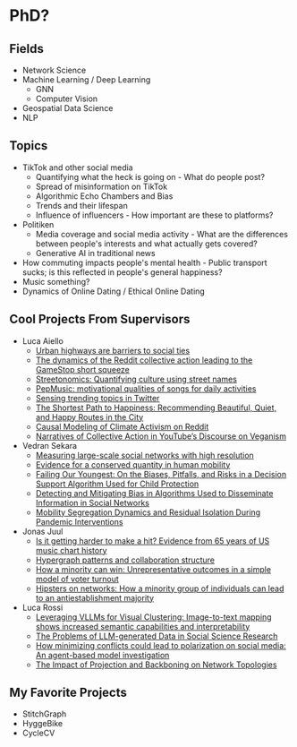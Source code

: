 # PhD?

## Fields
* Network Science
* Machine Learning / Deep Learning
	* GNN
	* Computer Vision
* Geospatial Data Science
* NLP

## Topics
* TikTok and other social media
	* Quantifying what the heck is going on - What do people post?
	* Spread of misinformation on TikTok 
	* Algorithmic Echo Chambers and Bias
	* Trends and their lifespan
	* Influence of influencers - How important are these to platforms?
* Politiken
	* Media coverage and social media activity - What are the differences between people's interests and what actually gets covered?
	* Generative AI in traditional news
* How commuting impacts people's mental health - Public transport sucks; is this reflected in people's general happiness?
* Music something?
* Dynamics of Online Dating / Ethical Online Dating

## Cool Projects From Supervisors
* Luca Aiello
	* [Urban highways are barriers to social ties](https://arxiv.org/pdf/2404.11596)
	* [The dynamics of the Reddit collective action leading to the GameStop short squeeze](https://arxiv.org/pdf/2401.14999)
	* [Streetonomics: Quantifying culture using street names](https://journals.plos.org/plosone/article?id=10.1371/journal.pone.0252869)
	* [PepMusic: motivational qualities of songs for daily activities](https://link.springer.com/content/pdf/10.1140/epjds/s13688-020-0221-9.pdf)
	* [Sensing trending topics in Twitter](https://www.lajello.com/papers/tmm13.pdf)
	* [The Shortest Path to Happiness: Recommending Beautiful, Quiet, and Happy Routes in the City](https://arxiv.org/pdf/1407.1031)
	* [Causal Modeling of Climate Activism on Reddit](https://arxiv.org/pdf/2410.10562)
	* [Narratives of Collective Action in YouTube’s Discourse on Veganism](https://scholar.google.com/citations?view_op=view_citation&hl=en&user=FIX-7hcAAAAJ&sortby=pubdate&citation_for_view=FIX-7hcAAAAJ:rzmi0EmCOGEC)
* Vedran Sekara
	* [Measuring large-scale social networks with high resolution](https://journals.plos.org/plosone/article/file?id=10.1371/journal.pone.0095978&type=printable)
	* [Evidence for a conserved quantity in human mobility](https://arxiv.org/pdf/1609.03526)
	* [Failing Our Youngest: On the Biases, Pitfalls, and Risks in a Decision Support Algorithm Used for Child Protection](https://dl.acm.org/doi/pdf/10.1145/3630106.3658906)
	* [Detecting and Mitigating Bias in Algorithms Used to Disseminate Information in Social Networks](https://arxiv.org/pdf/2405.12764)
	* [Mobility Segregation Dynamics and Residual Isolation During Pandemic Interventions](https://arxiv.org/pdf/2310.03557)
* Jonas Juul
	* [Is it getting harder to make a hit? Evidence from 65 years of US music chart history](https://arxiv.org/pdf/2405.07574)
	* [Hypergraph patterns and collaboration structure](https://www.frontiersin.org/journals/physics/articles/10.3389/fphy.2023.1301994/full)
	* [How a minority can win: Unrepresentative outcomes in a simple model of voter turnout](https://link.aps.org/accepted/10.1103/PhysRevE.104.054307)
	* [Hipsters on networks: How a minority group of individuals can lead to an antiestablishment majority](https://journals.aps.org/pre/pdf/10.1103/PhysRevE.99.022313)
* Luca Rossi
	* [Leveraging VLLMs for Visual Clustering: Image-to-text mapping shows increased semantic capabilities and interpretability](https://scholar.google.com/citations?view_op=view_citation&hl=en&user=Vv1gFf0AAAAJ&sortby=pubdate&citation_for_view=Vv1gFf0AAAAJ:7H_MAutzIkAC)
	* [The Problems of LLM-generated Data in Social Science Research](https://scholar.google.com/citations?view_op=view_citation&hl=en&user=Vv1gFf0AAAAJ&sortby=pubdate&citation_for_view=Vv1gFf0AAAAJ:jU7OWUQzBzMC)
	* [How minimizing conflicts could lead to polarization on social media: An agent-based model investigation](https://journals.plos.org/plosone/article?id=10.1371/journal.pone.0263184)
	* [The Impact of Projection and Backboning on Network Topologies](https://arxiv.org/pdf/1906.09081)

## My Favorite Projects
* StitchGraph
* HyggeBike
* CycleCV
